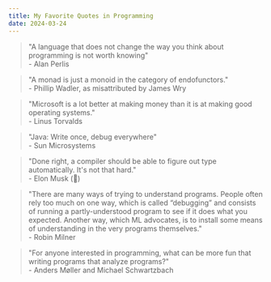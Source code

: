 ```yaml
---
title: My Favorite Quotes in Programming
date: 2024-03-24
---
```


> "A language that does not change the way you think about programming is not worth knowing" \
> \- Alan Perlis

> "A monad is just a monoid in the category of endofunctors." \
> \- Phillip Wadler, as misattributed by James Wry

> "Microsoft is a lot better at making money than it is at making good operating systems." \
> \- Linus Torvalds

> "Java: Write once, debug everywhere" \
> \- Sun Microsystems

> "Done right, a compiler should be able to figure out type automatically. It's not that hard." \
> \- Elon Musk (🤡)

> "There are many ways of trying to understand programs. People often rely too much on one way, which is called “debugging” and consists of running a partly-understood program to see if it does what you expected. Another way, which ML advocates, is to install some means of understanding in the very programs themselves." \
> \- Robin Milner

> "For anyone interested in programming, what can be more fun that writing programs that analyze programs?" \
> \- Anders Møller and Michael Schwartzbach
